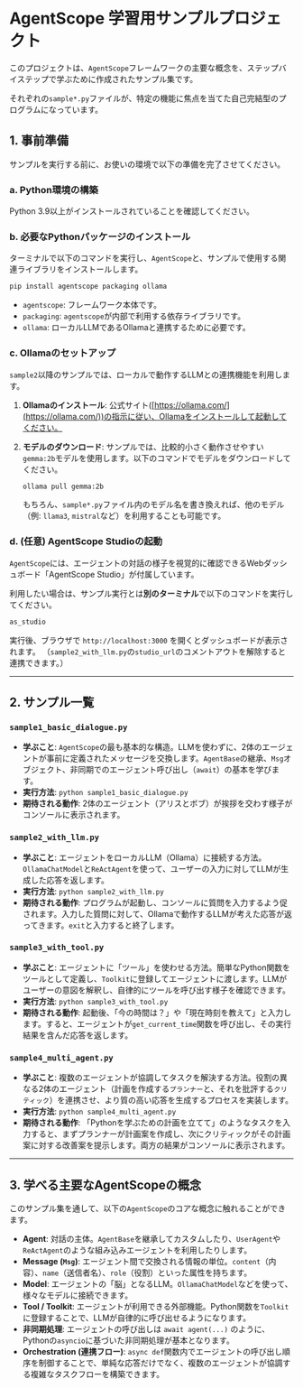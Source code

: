 # AgentScope 学習用サンプルプロジェクト

このプロジェクトは、`AgentScope`フレームワークの主要な概念を、ステップバイステップで学ぶために作成されたサンプル集です。

それぞれの`sample*.py`ファイルが、特定の機能に焦点を当てた自己完結型のプログラムになっています。

## 1. 事前準備

サンプルを実行する前に、お使いの環境で以下の準備を完了させてください。

### a. Python環境の構築

Python 3.9以上がインストールされていることを確認してください。

### b. 必要なPythonパッケージのインストール

ターミナルで以下のコマンドを実行し、`AgentScope`と、サンプルで使用する関連ライブラリをインストールします。

```bash
pip install agentscope packaging ollama
```

* `agentscope`: フレームワーク本体です。
* `packaging`: `agentscope`が内部で利用する依存ライブラリです。
* `ollama`: ローカルLLMであるOllamaと連携するために必要です。

### c. Ollamaのセットアップ

`sample2`以降のサンプルでは、ローカルで動作するLLMとの連携機能を利用します。

1.  **Ollamaのインストール**: 公式サイト([https://ollama.com/](https://ollama.com/))の指示に従い、Ollamaをインストールして起動してください。

2.  **モデルのダウンロード**: サンプルでは、比較的小さく動作させやすい`gemma:2b`モデルを使用します。以下のコマンドでモデルをダウンロードしてください。

    ```bash
    ollama pull gemma:2b
    ```

    もちろん、`sample*.py`ファイル内のモデル名を書き換えれば、他のモデル（例: `llama3`, `mistral`など）を利用することも可能です。

### d. (任意) AgentScope Studioの起動

`AgentScope`には、エージェントの対話の様子を視覚的に確認できるWebダッシュボード「AgentScope Studio」が付属しています。

利用したい場合は、サンプル実行とは**別のターミナル**で以下のコマンドを実行してください。

```bash
as_studio
```

実行後、ブラウザで `http://localhost:3000` を開くとダッシュボードが表示されます。
（`sample2_with_llm.py`の`studio_url`のコメントアウトを解除すると連携できます。）

---

## 2. サンプル一覧

### `sample1_basic_dialogue.py`

*   **学ぶこと**: `AgentScope`の最も基本的な構造。LLMを使わずに、2体のエージェントが事前に定義されたメッセージを交換します。`AgentBase`の継承、`Msg`オブジェクト、非同期でのエージェント呼び出し（`await`）の基本を学びます。
*   **実行方法**: `python sample1_basic_dialogue.py`
*   **期待される動作**: 2体のエージェント（アリスとボブ）が挨拶を交わす様子がコンソールに表示されます。

### `sample2_with_llm.py`

*   **学ぶこと**: エージェントをローカルLLM（Ollama）に接続する方法。`OllamaChatModel`と`ReActAgent`を使って、ユーザーの入力に対してLLMが生成した応答を返します。
*   **実行方法**: `python sample2_with_llm.py`
*   **期待される動作**: プログラムが起動し、コンソールに質問を入力するよう促されます。入力した質問に対して、Ollamaで動作するLLMが考えた応答が返ってきます。`exit`と入力すると終了します。

### `sample3_with_tool.py`

*   **学ぶこと**: エージェントに「ツール」を使わせる方法。簡単なPython関数をツールとして定義し、`Toolkit`に登録してエージェントに渡します。LLMがユーザーの意図を解釈し、自律的にツールを呼び出す様子を確認できます。
*   **実行方法**: `python sample3_with_tool.py`
*   **期待される動作**: 起動後、「今の時間は？」や「現在時刻を教えて」と入力します。すると、エージェントが`get_current_time`関数を呼び出し、その実行結果を含んだ応答を返します。

### `sample4_multi_agent.py`

*   **学ぶこと**: 複数のエージェントが協調してタスクを解決する方法。役割の異なる2体のエージェント（計画を作成する`プランナー`と、それを批評する`クリティック`）を連携させ、より質の高い応答を生成するプロセスを実装します。
*   **実行方法**: `python sample4_multi_agent.py`
*   **期待される動作**: 「Pythonを学ぶための計画を立てて」のようなタスクを入力すると、まずプランナーが計画案を作成し、次にクリティックがその計画案に対する改善案を提示します。両方の結果がコンソールに表示されます。

---

## 3. 学べる主要なAgentScopeの概念

このサンプル集を通して、以下の`AgentScope`のコアな概念に触れることができます。

*   **Agent**: 対話の主体。`AgentBase`を継承してカスタムしたり、`UserAgent`や`ReActAgent`のような組み込みエージェントを利用したりします。
*   **Message (`Msg`)**: エージェント間で交換される情報の単位。`content`（内容）、`name`（送信者名）、`role`（役割）といった属性を持ちます。
*   **Model**: エージェントの「脳」となるLLM。`OllamaChatModel`などを使って、様々なモデルに接続できます。
*   **Tool / Toolkit**: エージェントが利用できる外部機能。Python関数を`Toolkit`に登録することで、LLMが自律的に呼び出せるようになります。
*   **非同期処理**: エージェントの呼び出しは `await agent(...)` のように、Pythonの`asyncio`に基づいた非同期処理が基本となります。
*   **Orchestration (連携フロー)**: `async def`関数内でエージェントの呼び出し順序を制御することで、単純な応答だけでなく、複数のエージェントが協調する複雑なタスクフローを構築できます。
